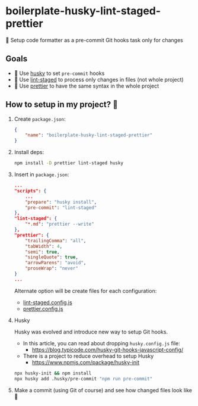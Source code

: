# boilerplate-husky-lint-staged-prettier

:fork_and_knife: Setup code formatter as a pre-commit Git hooks task only for changes

## Goals

-   🐶 Use [husky] to set `pre-commit` hooks
-   🧱 Use [lint-staged] to process only changes in files (not whole project)
-   🧬 Use [prettier] to have the same syntax in the whole project

## How to setup in my project? 🎉

1. Create `package.json`:

    ```json
    {
        "name": "boilerplate-husky-lint-staged-prettier"
    }
    ```

2. Install deps:

    ```bash
    npm install -D prettier lint-staged husky
    ```

3. Insert in `package.json`:

    ```json
    ...
    "scripts": {
        ...
        "prepare": "husky install",
        "pre-commit": "lint-staged"
    },
    "lint-staged": {
        "*.md": "prettier --write"
    },
    "prettier": {
        "trailingComma": "all",
        "tabWidth": 4,
        "semi": true,
        "singleQuote": true,
        "arrowParens": "avoid",
        "proseWrap": "never"
    }
    ...
    ```

    Alternate option will be create files for each configuration:

    - [lint-staged.config.js](https://github.com/okonet/lint-staged#filtering-files)
    - [prettier.config.js](https://prettier.io/docs/en/configuration.html)

4. Husky

    Husky was evolved and introduce new way to setup Git hooks.

    - In this article, you can read about dropping `husky.config.js` file:
        - <https://blog.typicode.com/husky-git-hooks-javascript-config/>
    - There is a project to reduce overhead to setup Husky
        - <https://www.npmjs.com/package/husky-init>

    ```bash
    npx husky-init && npm install
    npx husky add .husky/pre-commit "npm run pre-commit"
    ```

5. Make a commit (using Git of course) and see how changed files look like 🎊

[husky]: https://typicode.github.io/husky/
[lint-staged]: https://github.com/okonet/lint-staged
[prettier]: https://github.com/prettier/prettier
[lint-staged.config.js]: https://github.com/piecioshka/boilerplate-husky-lint-staged-prettier/blob/master/lint-staged.config.js
[prettier.config.js]: https://github.com/piecioshka/boilerplate-husky-lint-staged-prettier/blob/master/prettier.config.js
